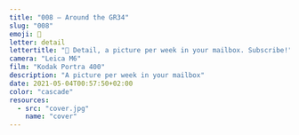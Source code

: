 ```yaml
---
title: "008 — Around the GR34"
slug: "008"
emoji: 👀
letter: detail
lettertitle: "👀 Detail, a picture per week in your mailbox. Subscribe!"
camera: "Leica M6"
film: "Kodak Portra 400"
description: "A picture per week in your mailbox"
date: 2021-05-04T00:57:50+02:00
color: "cascade"
resources:
  - src: "cover.jpg"
    name: "cover"
---
```

